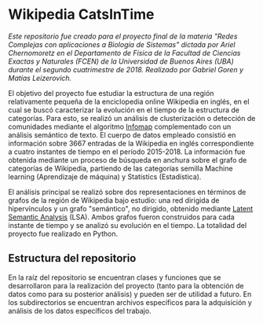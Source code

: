 # Wikipedia CatsInTime

_Este repositorio fue creado para el proyecto final de la materia "Redes Complejas con aplicaciones a Biología de Sistemas" dictada por Ariel Chernomoretz en el Departamento de Física de la Facultad de Ciencias Exactas y Naturales (FCEN) de la Universidad de Buenos Aires (UBA) durante el segundo cuatrimestre de 2018. Realizado por Gabriel Goren y Matías Leizerovich._

El objetivo del proyecto fue estudiar la estructura de una región relativamente pequeña de la enciclopedia online Wikipedia en inglés, en el cual se buscó caracterizar la evolución en el tiempo de la estructura de categorías. Para esto, se realizó un análisis de clusterización o detección de comunidades mediante el algoritmo [Infomap](http://www.mapequation.org) complementado con un análisis semántico de texto. El cuerpo de datos empleado consistió en información sobre 3667 entradas de la Wikipedia en inglés correspondiente a cuatro instantes de tiempo en el período 2015-2018. La información fue obtenida mediante un proceso de búsqueda en anchura sobre el grafo de categorías de Wikipedia, partiendo de las categorías semilla Machine learning
(Aprendizaje de máquina) y Statistics (Estadística).

El análisis principal se realizó sobre dos representaciones en términos de grafos de la región de Wikipedia bajo estudio: una red dirigida de hipervínculos y un grafo "semántico", no dirigido, obtenido mediante [Latent Semantic Analysis](https://en.wikipedia.org/wiki/Latent_semantic_analysis) (LSA). Ambos grafos fueron construidos para cada instante de tiempo y se analizó su evolución en el tiempo. La totalidad del proyecto fue realizado en Python.

## Estructura del repositorio

En la raíz del repositorio se encuentran clases y funciones que se desarrollaron para la realización del proyecto (tanto para la obtención de datos como para su posterior análisis) y pueden ser de utilidad a futuro. En los subdirectorios se encuentran archivos específicos para la adquisición y análisis de los datos específicos del trabajo.
